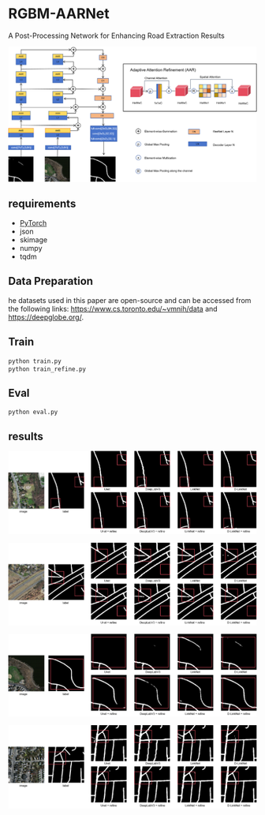 # RGBM-AARNet

A Post-Processing Network for Enhancing Road Extraction Results

![](./img/AARNET.png)

## requirements

- [PyTorch](https://pytorch.org/) 
- json
- skimage
- numpy
- tqdm

## Data Preparation

he datasets used in this paper are open-source and can be accessed from the following links: https://www.cs.toronto.edu/~vmnih/data and https://deepglobe.org/.

## Train

```
python train.py
python train_refine.py
```

## Eval

```
python eval.py
```

## results

![](.\img\mass_result_1.png)

![](.\img\mass_result_2.png)

![](.\img\mass_result_3.png)

![](.\img\mass_result_4.png)